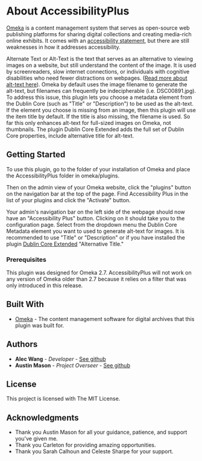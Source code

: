 # About AccessibilityPlus

[Omeka](https://omeka.org/) is a content management system that serves as open-source web publishing platforms for sharing digital collections and creating media-rich online exhibits. It comes with an [accessibility statement](https://omeka.org/classic/docs/GettingStarted/Accessibility_Statement/), but there are still weaknesses in how it addresses accessibility.

Alternate Text or Alt-Text is the text that serves as an alternative to viewing images on a website, but still understand the content of the image. It is used by screenreaders, slow internet connections, or individuals with cognitive disabilities who need fewer distractions on webpages. ([Read more about alt-text here](https://www.deque.com/blog/great-alt-text-introduction/)). Omeka by default uses the image filename to generate the alt-text, but filenames can frequently be indecipherable (i.e. DSC00891.jpg). To address this issue, this plugin lets you choose a metadata element from the Dublin Core (such as "Title" or "Description") to be used as the alt-text. If the element you choose is missing from an image, then this plugin will use the item title by default. If the title is also missing, the filename is used. So far this only enhances alt-text for full-sized images on Omeka, not thumbnails. The plugin Dublin Core Extended adds the full set of Dublin Core properties, include alternative title for alt-text.

## Getting Started

To use this plugin, go to the folder of your installation of Omeka and place the AccessibilityPlus folder in omeka/plugins.

Then on the admin view of your Omeka website, click the "plugins" button on the navigation bar at the top of the page. Find Accessibility Plus in the list of your plugins and click the "Activate" button.

Your admin's navigation bar on the left side of the webpage should now have an "Accessibility Plus" button. Clicking on it should take you to the configuration page. Select from the dropdown menu the Dublin Core Metadata element you want to used to generate alt-text for images. It is recommended to use "Title" or "Description" or if you have installed the plugin [Dublin Core Extended](https://omeka.org/classic/plugins/DublinCoreExtended/) "Alternative Title."

### Prerequisites

This plugin was designed for Omeka 2.7. AccessibilityPlus will not work on any version of Omeka older than 2.7 because it relies on a filter that was only introduced in this release.

## Built With

* [Omeka](https://omeka.org/) - The content management software for digital archives that this plugin was built for.

## Authors

* **Alec Wang** - *Developer* - [See github](https://github.com/alexanderlewis99)
* **Austin Mason** - *Project Overseer* - [See github](https://github.com/apjmason)

## License

This project is licensed with The MIT License.

## Acknowledgments

* Thank you Austin Mason for all your guidance, patience, and support you've given me.
* Thank you Carleton for providing amazing opportunities.
* Thank you Sarah Calhoun and Celeste Sharpe for your support.
